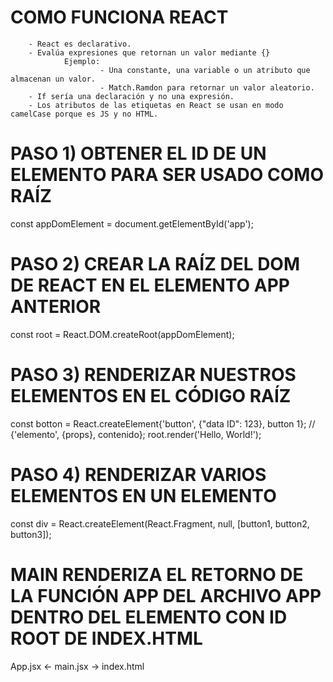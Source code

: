 # COMO FUNCIONA REACT
        - React es declarativo.
        - Evalúa expresiones que retornan un valor mediante {}
                Ejemplo:
                        - Una constante, una variable o un atributo que almacenan un valor.
                        - Match.Ramdon para retornar un valor aleatorio.
        - If sería una declaración y no una expresión.
        - Los atributos de las etiquetas en React se usan en modo camelCase porque es JS y no HTML.

# PASO 1) OBTENER EL ID DE UN ELEMENTO PARA SER USADO COMO RAÍZ

const appDomElement = document.getElementById('app');

# PASO 2) CREAR LA RAÍZ DEL DOM DE REACT EN EL ELEMENTO APP ANTERIOR

const root = React.DOM.createRoot(appDomElement);

# PASO 3) RENDERIZAR NUESTROS ELEMENTOS EN EL CÓDIGO RAÍZ

const botton = React.createElement{'button', {"data ID": 123}, button 1};               // {'elemento', {props}, contenido};
root.render('Hello, World!');

# PASO 4) RENDERIZAR VARIOS ELEMENTOS EN UN ELEMENTO

const div = React.createElement(React.Fragment, null, [button1, button2, button3]);

# MAIN RENDERIZA EL RETORNO DE LA FUNCIÓN APP DEL ARCHIVO APP DENTRO DEL ELEMENTO CON ID ROOT DE INDEX.HTML

App.jsx <- main.jsx -> index.html
